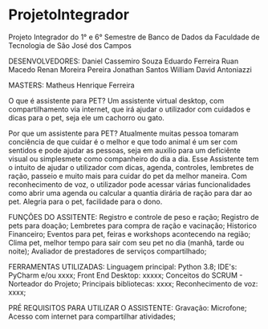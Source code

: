 # ProjetoIntegrador
Projeto Integrador do 1° e 6° Semestre de Banco de Dados da Faculdade de Tecnologia de São José dos Campos

DESENVOLVEDORES:
Daniel Cassemiro Souza
Eduardo Ferreira
Ruan Macedo
Renan Moreira Pereira
Jonathan Santos
William David Antoniazzi

MASTERS:
Matheus Henrique Ferreira

O que é assistente para PET?
Um assistente virtual desktop, com compartilhamento via internet, que irá ajudar o utilizador com cuidados e dicas para o pet, seja ele um cachorro ou gato.

Por que um assistente para PET?
Atualmente muitas pessoa tomaram conciência de que cuidar é o melhor e que todo animal é um ser com sentidos e pode ajudar as pessoas, seja em auxilio para um deficiênte visual ou simplesmete como companheiro do dia a dia.
Esse Assistente tem o intuito de ajudar o utilizador com dicas, agenda, controles, lembretes de ração, passeio e muito mais para cuidar do pet da melhor maneira.
Com reconhecimento de voz, o utilizador pode acessar várias funcionalidades como abrir uma agenda ou calcular a quantia dirária de ração para dar ao pet.
Alegria para o pet, facilidade para o dono.

FUNÇÔES DO ASSITENTE:
Registro e controle de peso e ração;
Registro de pets para doação;
Lembretes para compra de ração e vacinação;
Historico Financeiro;
Eventos para pet, feiras e workshops acontecendo na região;
Clima pet, melhor tempo para sair com seu pet no dia (manhã, tarde ou noite);
Avaliador de prestadores de serviços compartilhado;

FERRAMENTAS UTILIZADAS:
Linguagem principal: Python 3.8;
IDE's: PyCharm e/ou xxxx;
Front End Desktop: xxxxx;
Conceitos do SCRUM - Norteador do Projeto;
Principais bibliotecas: xxxx;
Reconhecimento de voz: xxxx;

PRÉ REQUISITOS PARA UTILIZAR O ASSISTENTE:
Gravação: Microfone;
Acesso com internet para compartilhar atividades;
